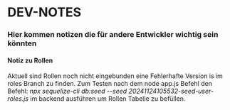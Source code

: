 # DEV-NOTES
### Hier kommen notizen die für andere Entwickler wichtig sein könnten

#### Notiz zu Rollen
Aktuell sind Rollen noch nicht eingebunden eine Fehlerhafte Version is im roles Branch zu finden.
Zum Testen nach dem node app.js Befehl den Befehl: *npx sequelize-cli db:seed --seed 20241124105532-seed-user-roles.js* im backend ausführen um Rollen Tabelle zu befüllen.